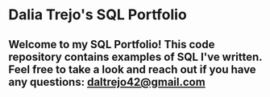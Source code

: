 # Dalia Trejo's SQL Portfolio

## Welcome to my SQL Portfolio! This code repository contains examples of SQL I've written. Feel free to take a look and reach out if you have any questions: daltrejo42@gmail.com
